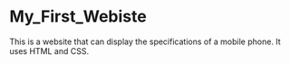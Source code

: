 # My_First_Webiste
This is a website that can display the specifications of a mobile phone. It uses HTML and CSS.
